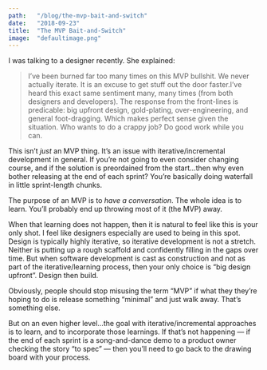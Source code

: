 ```yaml
---
path:	"/blog/the-mvp-bait-and-switch"
date:	"2018-09-23"
title:	"The MVP Bait-and-Switch"
image:	"defaultimage.png"
---
```


I was talking to a designer recently. She explained:


> I’ve been burned far too many times on this MVP bullshit. We never actually iterate. It is an excuse to get stuff out the door faster.I’ve heard this exact same sentiment many, many times (from both designers and developers). The response from the front-lines is predicable: big upfront design, gold-plating, over-engineering, and general foot-dragging. Which makes perfect sense given the situation. Who wants to do a crappy job? Do good work while you can.

This isn’t *just* an MVP thing. It’s an issue with iterative/incremental development in general. If you’re not going to even consider changing course, and if the solution is preordained from the start…then why even bother releasing at the end of each sprint? You’re basically doing waterfall in little sprint-length chunks.

The purpose of an MVP is to *have a conversation*. The whole idea is to learn. You’ll probably end up throwing most of it (the MVP) away.

When that learning does not happen, then it is natural to feel like this is your only shot. I feel like designers especially are used to being in this spot. Design is typically highly iterative, so iterative development is not a stretch. Neither is putting up a rough scaffold and confidently filling in the gaps over time. But when software development is cast as construction and not as part of the iterative/learning process, then your only choice is “big design upfront”. Design then build.

Obviously, people should stop misusing the term “MVP” if what they they’re hoping to do is release something “minimal” and just walk away. That’s something else.

But on an even higher level…the goal with iterative/incremental approaches is to learn, and to incorporate those learnings. If that’s not happening — if the end of each sprint is a song-and-dance demo to a product owner checking the story “to spec” — then you’ll need to go back to the drawing board with your process.

